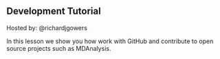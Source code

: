 ## Development Tutorial
Hosted by: @richardjgowers

In this lesson we show you how work with GitHub and contribute to open
source projects such as MDAnalysis.

